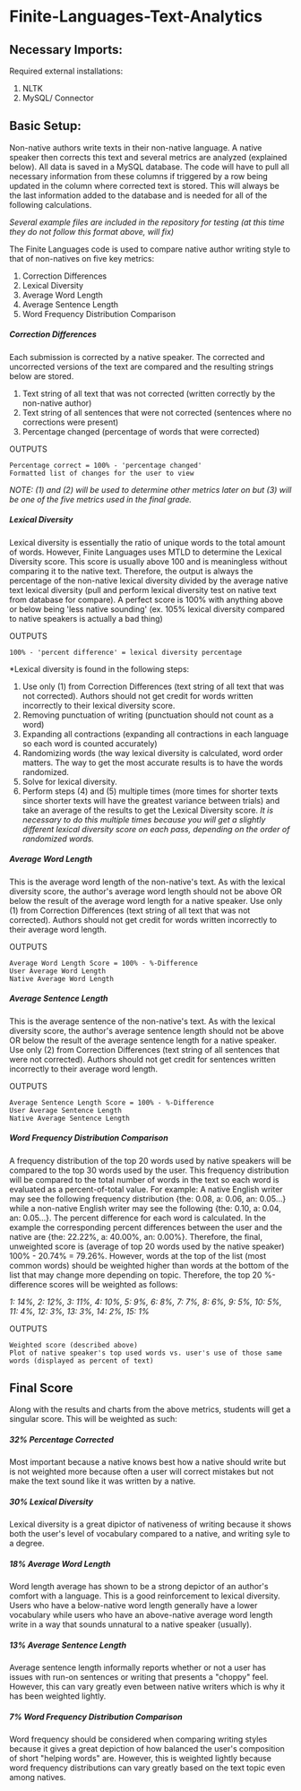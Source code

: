 # Finite-Languages-Text-Analytics


## Necessary Imports:

Required external installations:
1. NLTK
2. MySQL/ Connector


## Basic Setup:

Non-native authors write texts in their non-native language.  A native speaker then corrects this text and several metrics are analyzed (explained below).  All data is saved in a MySQL database.  The code will have to pull all necessary information from these columns if triggered by a row being updated in the column where corrected text is stored.  This will always be the last information added to the database and is needed for all of the following calculations.
    
*Several example files are included in the repository for testing (at this time they do not follow this format above, will fix)*

The Finite Languages code is used to compare native author writing style to that of non-natives on five key metrics:

1. Correction Differences
2. Lexical Diversity
3. Average Word Length
4. Average Sentence Length
5. Word Frequency Distribution Comparison
    
##### Correction Differences
Each submission is corrected by a native speaker.  The corrected and uncorrected versions of the text are compared and the resulting strings below are stored.

1. Text string of all text that was not corrected (written correctly by the non-native author)
2. Text string of all sentences that were not corrected (sentences where no corrections were present)
3. Percentage changed (percentage of words that were corrected)

OUTPUTS
```
Percentage correct = 100% - 'percentage changed'
Formatted list of changes for the user to view
```

*NOTE: (1) and (2) will be used to determine other metrics later on but (3) will be one of the five metrics used in the final grade.*

##### Lexical Diversity
Lexical diversity is essentially the ratio of unique words to the total amount of words.  However, Finite Languages uses MTLD to determine the Lexical Diversity score.  This score is usually above 100 and is meaningless without comparing it to the native text.  Therefore, the output is always the percentage of the non-native lexical diversity divided by the average native text lexical diversity (pull and perform lexical diversity test on native text from database for compare).  A perfect score is 100% with anything above or below being 'less native sounding' (ex.  105% lexical diversity compared to native speakers is actually a bad thing)

OUTPUTS
```
100% - 'percent difference' = lexical diversity percentage
```
*Lexical diversity is found in the following steps:

1. Use only (1) from Correction Differences (text string of all text that was not corrected).  Authors should not get credit for words written incorrectly to their lexical diversity score.
2. Removing punctuation of writing (punctuation should not count as a word)
3. Expanding all contractions (expanding all contractions in each language so each word is counted accurately)
4. Randomizing words (the way lexical diversity is calculated, word order matters.  The way to get the most accurate results is to have the words randomized.
5. Solve for lexical diversity.
6. Perform steps (4) and (5) multiple times (more times for shorter texts since shorter texts will have the greatest variance between trials) and take an average of the results to get the Lexical Diversity score.  *It is necessary to do this multiple times because you will get a slightly different lexical diversity score on each pass, depending on the order of randomized words.*
    
##### Average Word Length
This is the average word length of the non-native's text.  As with the lexical diversity score, the author's average word length should not be above OR below the result of the average word length for a native speaker.  Use only (1) from Correction Differences (text string of all text that was not corrected).  Authors should not get credit for words written incorrectly to their average word length.

OUTPUTS
```
Average Word Length Score = 100% - %-Difference
User Average Word Length
Native Average Word Length
```

##### Average Sentence Length
This is the average sentence of the non-native's text.  As with the lexical diversity score, the author's average sentence length should not be above OR below the result of the average sentence length for a native speaker.  Use only (2) from Correction Differences (text string of all sentences that were not corrected).  Authors should not get credit for sentences written incorrectly to their average word length.

OUTPUTS
```
Average Sentence Length Score = 100% - %-Difference
User Average Sentence Length
Native Average Sentence Length
```

##### Word Frequency Distribution Comparison
A frequency distribution of the top 20 words used by native speakers will be compared to the top 30 words used by the user.  This frequency distribution will be compared to the total number of words in the text so each word is evaluated as a percent-of-total value.  For example:  A native English writer may see the following frequency distribution {the: 0.08, a: 0.06, an: 0.05...} while a non-native English writer may see the following {the: 0.10, a: 0.04, an: 0.05...}.  The percent difference for each word is calculated.  In the example the corresponding percent differences between the user and the native are {the: 22.22%, a: 40.00%, an: 0.00%}.  Therefore, the final, unweighted score is (average of top 20 words used by the native speaker) 100% - 20.74% = 79.26%.  However, words at the top of the list (most common words) should be weighted higher than words at the bottom of the list that may change more depending on topic.  Therefore, the top 20 %-difference scores will be weighted as follows:

*1: 14%, 2: 12%, 3: 11%, 4: 10%, 5: 9%, 6: 8%, 7: 7%, 8: 6%, 9: 5%, 10: 5%, 11: 4%, 12: 3%, 13: 3%, 14: 2%, 15: 1%*

OUTPUTS
```
Weighted score (described above)
Plot of native speaker's top used words vs. user's use of those same words (displayed as percent of text)
```

## Final Score

Along with the results and charts from the above metrics, students will get a singular score.  This will be weighted as such:
    
##### 32% Percentage Corrected
Most important because a native knows best how a native should write but is not weighted more because often a user will correct mistakes but not make the text sound like it was written by a native.
    
##### 30% Lexical Diversity
Lexical diversity is a great dipictor of nativeness of writing because it shows both the user's level of vocabulary compared to a native, and writing syle to a degree.

##### 18% Average Word Length
Word length average has shown to be a strong depictor of an author's comfort with a language.  This is a good reinforcement to lexical diversity.  Users who have a below-native word length generally have a lower vocabulary while users who have an above-native average word length write in a way that sounds unnatural to a native speaker (usually).

##### 13% Average Sentence Length
Average sentence length informally reports whether or not a user has issues with run-on sentences or writing that presents a "choppy" feel.  However, this can vary greatly even between native writers which is why it has been weighted lightly.

##### 7%  Word Frequency Distribution Comparison
Word frequency should be considered when comparing writing styles because it gives a great depiction of how balanced the user's composition of short "helping words" are.  However, this is weighted lightly because word frequency distributions can vary greatly based on the text topic even among natives.
